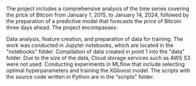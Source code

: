 The project includes a comprehensive analysis of the time series covering the price of Bitcoin from January 1, 2015, to January 14, 2024, followed by the preparation of a predictive model that forecasts the price of Bitcoin three days ahead. The project encompasses:

Data analysis, feature creation, and preparation of data for training. The work was conducted in Jupyter notebooks, which are located in the "notebooks" folder.
Compilation of data created in point 1 into the "data" folder. Due to the size of the data, Cloud storage services such as AWS S3 were not used.
Conducting experiments in MLflow that include selecting optimal hyperparameters and training the XGboost model. The scripts with the source code written in Python are in the "scripts" folder.
